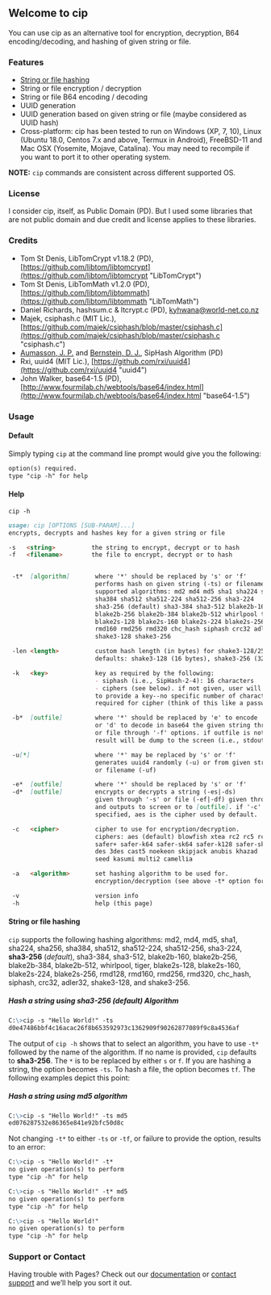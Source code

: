 ## Welcome to cip

You can use cip as an alternative tool for encryption, decryption, B64 encoding/decoding, and hashing of given string or file.

### Features
* [String or file hashing](#string-or-file-hashing)
* String or file encryption / decryption
* String or file B64 encoding / decoding
* UUID generation
* UUID generation based on given string or file (maybe considered as UUID hash)
* Cross-platform: cip has been tested to run on Windows (XP, 7, 10), Linux (Ubuntu 18.0, Centos 7.x and above, Termux in Android), FreeBSD-11 and Mac OSX (Yosemite, Mojave, Catalina). You may need to recompile if you want to port it to other operating system.

**NOTE:** `cip` commands are consistent across different supported OS.

### License
I consider cip, itself, as Public Domain (PD). But I used some libraries that are not public domain and due credit and license applies to these libraries.

### Credits
- Tom St Denis, LibTomCrypt v1.18.2 (PD), [https://github.com/libtom/libtomcrypt](https://github.com/libtom/libtomcrypt "LibTomCrypt")
- Tom St Denis, LibTomMath v1.2.0 (PD), [https://github.com/libtom/libtommath](https://github.com/libtom/libtommath "LibTomMath")
- Daniel Richards, hashsum.c & ltcrypt.c (PD), [kyhwana@world-net.co.nz](kyhwana@world-net.co.nz "hashsum and ltcrypt")
- Majek, csiphash.c (MIT Lic.), [https://github.com/majek/csiphash/blob/master/csiphash.c](https://github.com/majek/csiphash/blob/master/csiphash.c "csiphash.c")
- [Aumasson, J. P.](https://www.aumasson.jp/ "JP Aumasson") and [Bernstein, D. J.](https://cr.yp.to/djb.html, "DJ Bernstein"), SipHash Algorithm (PD)
- Rxi, uuid4 (MIT Lic.), [https://github.com/rxi/uuid4](https://github.com/rxi/uuid4 "uuid4")
- John Walker, base64-1.5 (PD), [http://www.fourmilab.ch/webtools/base64/index.html](http://www.fourmilab.ch/webtools/base64/index.html "base64-1.5")

### Usage
#### Default
Simply typing `cip` at the command line prompt would give you the following:
```markdown
option(s) required.
type "cip -h" for help
```
#### Help
`cip -h`
```markdown
usage: cip [OPTIONS [SUB-PARAM]...]
encrypts, decrypts and hashes key for a given string or file

-s   <string>          the string to encrypt, decrypt or to hash
-f   <filename>        the file to encrypt, decrypt or to hash


 -t*  [algorithm]       where '*' should be replaced by 's' or 'f'
                        performs hash on given string (-ts) or filename (-tf)
                        supported algorithms: md2 md4 md5 sha1 sha224 sha256
                        sha384 sha512 sha512-224 sha512-256 sha3-224
                        sha3-256 (default) sha3-384 sha3-512 blake2b-160
                        blake2b-256 blake2b-384 blake2b-512 whirlpool tiger
                        blake2s-128 blake2s-160 blake2s-224 blake2s-256 rmd128
                        rmd160 rmd256 rmd320 chc_hash siphash crc32 adler32
                        shake3-128 shake3-256

 -len <length>          custom hash length (in bytes) for shake3-128/256.
                        defaults: shake3-128 (16 bytes), shake3-256 (32 bytes)

 -k   <key>             key as required by the following:
                        - siphash (i.e., SipHash-2-4): 16 characters
                        - ciphers (see below). if not given, user will be prompted
                        to provide a key--no specific number of characters
                        required for cipher (think of this like a password)

 -b*  [outfile]         where '*' should be replaced by 'e' to encode
                        or 'd' to decode in base64 the given string through '-s'
                        or file through '-f' options. if outfile is not specified,
                        result will be dump to the screen (i.e., stdout)

 -u[*]                  where '*' may be replaced by 's' or 'f'
                        generates uuid4 randomly (-u) or from given string (-us)
                        or filename (-uf)

 -e*  [outfile]         where '*' should be replaced by 's' or 'f'
 -d*  [outfile]         encrypts or decrypts a string (-es|-ds)
                        given through '-s' or file (-ef|-df) given through '-f'
                        and outputs to screen or to [outfile]. if '-c' is not
                        specified, aes is the cipher used by default.

 -c   <cipher>          cipher to use for encryption/decryption.
                        ciphers: aes (default) blowfish xtea rc2 rc5 rc6 twofish
                        safer+ safer-k64 safer-sk64 safer-k128 safer-sk128
                        des 3des cast5 noekeon skipjack anubis khazad
                        seed kasumi multi2 camellia

 -a   <algorithm>       set hashing algorithm to be used for.
                        encryption/decryption (see above -t* option for list)

 -v                     version info
 -h                     help (this page)
```
#### String or file hashing
`cip` supports the following hashing algorithms: md2, md4, md5, sha1, sha224, sha256, sha384, sha512, sha512-224, sha512-256, sha3-224, **sha3-256** (_default_), sha3-384, sha3-512, blake2b-160, blake2b-256, blake2b-384, blake2b-512, whirlpool, tiger, blake2s-128, blake2s-160, blake2s-224, blake2s-256, rmd128, rmd160, rmd256, rmd320, chc_hash, siphash, crc32, adler32, shake3-128, and shake3-256.
##### Hash a string using sha3-256 (default) Algorithm
```markdown
C:\>cip -s "Hello World!" -ts
d0e47486bbf4c16acac26f8b653592973c1362909f90262877089f9c8a4536af
```
The output of `cip -h` shows that to select an algorithm, you have to use `-t*` followed by the name of the algorithm. If no name is provided, `cip` defaults to **sha3-256**. The `*` is to be replaced by either `s` or `f`. If you are hashing a string, the option becomes `-ts`. To hash a file, the option becomes `tf`. The following examples depict this point:
##### Hash a string using md5 algorithm
```markdown
C:\>cip -s "Hello World!" -ts md5
ed076287532e86365e841e92bfc50d8c
```
Not changing  `-t*` to either `-ts` or `-tf`, or failure to provide the option, results to an error:
```markdown
C:\>cip -s "Hello World!" -t*
no given operation(s) to perform
type "cip -h" for help

C:\>cip -s "Hello World!" -t* md5
no given operation(s) to perform
type "cip -h" for help

C:\>cip -s "Hello World!"
no given operation(s) to perform
type "cip -h" for help
```

### Support or Contact

Having trouble with Pages? Check out our [documentation](https://docs.github.com/categories/github-pages-basics/) or [contact support](https://support.github.com/contact) and we’ll help you sort it out.
